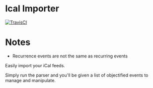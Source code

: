 # Ical Importer

[![TravisCI](https://secure.travis-ci.org/tstmedia/ical_importer.png "TravisCI")](http://travis-ci.org/tstmedia/ical_importer "Travis-CI IcalImporter")

<!---
[RubyGems](NOT YET "NOT YET")
--->

# Notes

* Recurrence events are not the same as recurring events

Easily import your iCal feeds.

Simply run the parser and you'll be given a list of objectified events to manage and manipulate.
